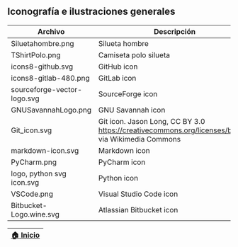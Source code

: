 ## Iconografía e ilustraciones generales

| Archivo                     | Descripción                                                                                          | Enlace fuente                                          |
|-----------------------------|------------------------------------------------------------------------------------------------------|--------------------------------------------------------|
| Siluetahombre.png           | Silueta hombre                                                                                       | https://www.freepng.es/png-an7clu/download.html        |
| TShirtPolo.png              | Camiseta polo silueta                                                                                | https://www.pngegg.com/en/png-ymhqw/download           |
| icons8-github.svg           | GitHub icon                                                                                          | https://icons8.com/icons/set/github                    |
| icons8-gitlab-480.png       | GitLab icon                                                                                          | https://icons8.com/icons/set/gitlab                    |
| sourceforge-vector-logo.svg | SourceForge icon                                                                                     | https://findvectorlogo.com/download-vector-logo-7859/# |
| GNUSavannahLogo.png         | GNU Savannah icon                                                                                    | https://www.pngegg.com/es/png-eygva/download           |
| Git_icon.svg                | Git icon. Jason Long, CC BY 3.0 <https://creativecommons.org/licenses/by/3.0>, via Wikimedia Commons | https://commons.wikimedia.org/wiki/File:Git_icon.svg   |
| markdown-icon.svg           | Markdown icon                                                                                        | https://uxwing.com/markdown-icon/                      |
| PyCharm.png                 | PyCharm icon                                                                                         | https://www.freepng.es/png-85ulxq/                     |
| logo, python svg icon.svg   | Python icon                                                                                          | https://www.iconninja.com/logo-python-icon-26531       |
| VSCode.png                  | Visual Studio Code icon                                                                              | https://www.pngwing.com/en/free-png-aztoa              |
| Bitbucket-Logo.wine.svg     | Atlassian Bitbucket icon                                                                             | https://www.logo.wine/logo/Bitbucket              |

| [:house: Inicio](../Readme.md) |
|--------------------------------|
